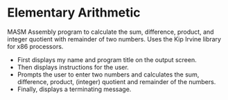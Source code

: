 # Elementary Arithmetic
MASM Assembly program to calculate the sum, difference, product, and integer quotient with remainder of two numbers. Uses the Kip Irvine library for x86 processors.

- First displays my name and program title on the output screen. 
- Then displays instructions for the user. 
- Prompts the user to enter two numbers and calculates the sum, difference, product, (integer) quotient and remainder of the numbers.
- Finally, displays a terminating message.
